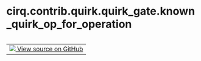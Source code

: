 <div itemscope itemtype="http://developers.google.com/ReferenceObject">
<meta itemprop="name" content="cirq.contrib.quirk.quirk_gate.known_quirk_op_for_operation" />
<meta itemprop="path" content="Stable" />
</div>

# cirq.contrib.quirk.quirk_gate.known_quirk_op_for_operation

<!-- Insert buttons and diff -->

<table class="tfo-notebook-buttons tfo-api" align="left">

<td>
  <a target="_blank" href="https://github.com/quantumlib/cirq/tree/master/cirq/contrib/quirk/quirk_gate.py">
    <img src="https://www.tensorflow.org/images/GitHub-Mark-32px.png" />
    View source on GitHub
  </a>
</td>
</table>





<pre class="devsite-click-to-copy prettyprint lang-py tfo-signature-link">
<code>cirq.contrib.quirk.quirk_gate.known_quirk_op_for_operation(
    op: <a href="../../../../cirq/ops/Operation.md"><code>cirq.ops.Operation</code></a>
) -> Optional[<a href="../../../../cirq/contrib/quirk/quirk_gate/QuirkOp.md"><code>cirq.contrib.quirk.quirk_gate.QuirkOp</code></a>]
</code></pre>



<!-- Placeholder for "Used in" -->

